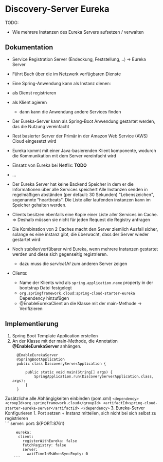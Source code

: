 # Discovery-Server Eureka

TODO: 
- Wie mehrere Instanzen des Eureka Servers aufsetzen / verwalten 

## Dokumentation
- Service Registration Server (Endeckung, Feststellung, ..) -> Eureka Server
- Führt Buch über die im Netzwerk verfügbaren Dienste
- Eine Spring-Anwendung kann als Instanz dienen:
 - als Dienst registrieren
 - als Klient agieren 
     - dann kann die Anwendung andere Services finden
- Der Eureka-Server kann als Spring-Boot Anwendung gestartet werden, das die Nutzung vereinfacht
- Rest basierter Server der Primär in der Amazon Web Service (AWS) Cloud eingesetzt wird
- Eureka kommt mit einer Java-basierenden Klient komponente, wodurch die Kommunikation mit dem Server vereinfacht wird
- Einsatz von Eureka bei Netflix: **TODO**
- ...
- Der Eureka Server hat keine Backend Speicher in dem er die Informationen über alle Services speichert Alle Instanzen senden in regelmäßigen abständen (per default: 30 Sekunden) "Lebenszeichen", sogenannte "heartbeats". Die Liste aller laufenden instanzen kann im Speicher gehalten werden.
- Clients besitzen ebenfalls eine Kopie einer Liste aller Services im Cache. => Deshalb müssen sie nicht für jeden Request die Registry anfragen
- Die Kombination von 2 Caches macht den Server ziemlich Ausfall sicher, solange es eine instanz gibt, die überwacht, dass der Server wieder gestartet wird
- Noch stabiler/verfübarer wird Eureka, wenn mehrere Instanzen gestartet werden und diese sich gegenseitig registrieren.
	- dazu muss die *serviceUrl* zum anderen Server zeigen	

- Clients:
	- Name der Klients wird als  ```spring.application.name``` property in der bootstrap Datei festgelegt
	- ```org.springframework.cloud:spring-cloud-starter-eureka``` Dependency hinzufügen
	- @EnableEurekaClient an die Klasse mit der main-Methode -> Verifizieren
	
## Implementierung

1. Spring Boot Template Application erstellen
2. An der Klasse mit der main-Methode, die Annotation **@EnableEurekaServer** anhängen.
	```
	  @EnableEurekaServer
	  @SpringBootApplication
	  public class DiscoveryServerApplication {
	  
	      public static void main(String[] args) {
	          SpringApplication.run(DiscoveryServerApplication.class, args);
	      }
	  }
	```
    	
  Zusätzliche alle Abhängigkeiten einbinden (pom.xml)
	```
	    <dependency>
			<groupId>org.springframework.cloud</groupId>
			<artifactId>spring-cloud-starter-eureka-server</artifactId>
		</dependency>
	```
3. Eureka-Server Konfigurieren
	1. Port setzen + Instanz mitteilen, sich nicht bei sich selbst zu registrieren  	
		```
		server:
		  port: ${PORT:8761}
		  
		 eureka:
		  client:
		    registerWithEureka: false
		    fetchRegistry: false
		    server:
		      waitTimeInMsWhenSyncEmpty: 0
		```
